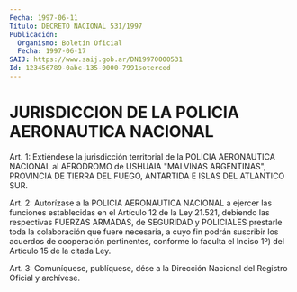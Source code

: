 ```yaml
---
Fecha: 1997-06-11
Título: DECRETO NACIONAL 531/1997
Publicación:
  Organismo: Boletín Oficial
  Fecha: 1997-06-17
SAIJ: https://www.saij.gob.ar/DN19970000531
Id: 123456789-0abc-135-0000-7991soterced
---
```

# JURISDICCION DE LA POLICIA AERONAUTICA NACIONAL

<a id="1"></a>
Art. 1: Extiéndese la jurisdicción territorial de la POLICIA AERONAUTICA NACIONAL al AERODROMO de USHUAIA "MALVINAS ARGENTINAS", PROVINCIA DE TIERRA DEL FUEGO, ANTARTIDA E ISLAS DEL ATLANTICO SUR.

<a id="2"></a>
Art. 2: Autorízase a la POLICIA AERONAUTICA NACIONAL a ejercer las funciones establecidas en el Artículo 12 de la Ley 21.521, debiendo las respectivas FUERZAS ARMADAS, de SEGURIDAD y POLICIALES prestarle toda la colaboración que fuere necesaria, a cuyo fin podrán suscribir los acuerdos de cooperación pertinentes, conforme lo faculta el Inciso 1º) del Artículo 15 de la citada Ley.

<a id="3"></a>
Art. 3: Comuníquese, publíquese, dése a la Dirección Nacional del Registro Oficial y archívese.